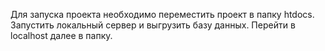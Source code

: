 Для запуска проекта необходимо переместить проект в папку htdocs.
Запустить локальный сервер и выгрузить базу данных.
Перейти в localhost далее в папку.